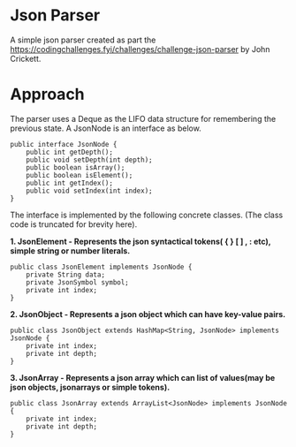 # Json Parser

A simple json parser created as part the https://codingchallenges.fyi/challenges/challenge-json-parser by John Crickett.

# Approach

The parser uses a Deque<JsonNode> as the LIFO data structure for remembering the previous state. A JsonNode is an interface as below.

```
public interface JsonNode {
    public int getDepth();
    public void setDepth(int depth);
    public boolean isArray();
    public boolean isElement();
    public int getIndex();
    public void setIndex(int index);
}
```

The interface is implemented by the following concrete classes. (The class code is truncated for brevity here).

**1. JsonElement - Represents the json syntactical tokens( {  }  [  ]  ,  : etc), simple string or number literals.**

```
public class JsonElement implements JsonNode {
    private String data;
    private JsonSymbol symbol;
    private int index;
}
```

**2. JsonObject - Represents a json object which can have key-value pairs.**

```
public class JsonObject extends HashMap<String, JsonNode> implements JsonNode {
    private int index;
    private int depth;
}
```

**3. JsonArray - Represents a json array which can list of values(may be json objects, jsonarrays or simple tokens).**
```
public class JsonArray extends ArrayList<JsonNode> implements JsonNode {
    private int index;
    private int depth;
}
```


